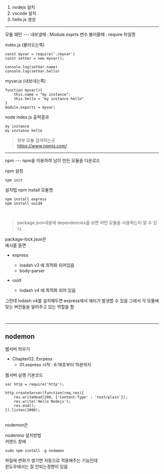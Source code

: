 
1. nodejs 설치
2. vscode 설치
3. hello.js 생성

<hr>
모듈 패턴
---
내보낼때 : Module.exprts 변수
불러올때 : require 파일명

index.js (불러오는쪽)
```
const myvar = require('./myvar')
const setVar = new myvar();

console.log(setVar.name)
console.log(setVar.hello)
```

myvar.js (내보내는쪽)
```
function myvar(){
    this.name = "my instance";
    this.hello = "my instance hello"
}
module.exports = myvar;
```

node index.js 출력결과
```
my instance
my instance hello
```

>외부 모듈 검색하는곳   
https://www.npmjs.com/   
<hr>
npm
---
npm을 이용하여 남이 만든 모듈을 다운로드

npm 설정
```
npm init
```
설치법
npm install 모듈명
```
npm install express
npm install uuid4
```
<br>

>package.json내용에 dependencies를 보면 어떤 모듈을 사용하는지 알 수 있다.

package-lock.json은   
예시를 들면
-   express
    -   loadsh v3 에 최적화 되어있음
    -   body-parser

-   uuid
    -   lodash v4 에 최적화 되어 있음

그런데 lodash v4를 설치해두면 express에서 에러가 발생할 수 있음
그래서 각 모듈에 맞는 버전들을 알려주고 있는 역할을 함

<br>

<hr>

nodemon
---
웹서버 띄우기
- Chapter02. Exrpess
  - 01.express 시작 : 6:18초부터 15분까지

웹서버 실행 기본코드
```
var http = require('http');

http.createServer(function(req,res){
    res.writeHead(200, {'Content-Type' : 'text/plain'});
    res.write('Hello Nodejs');
    res.end();
}).listen(3000);
```
<br>
nodemon은 

nodemno 설치방법   
커맨드 창에
```
sudo npm isntall -g nodemon
```
파일에 변화가 생기면 자동으로 적용해주는 기능인데   
윈도우에서는 잘 안되는경향이 있음


